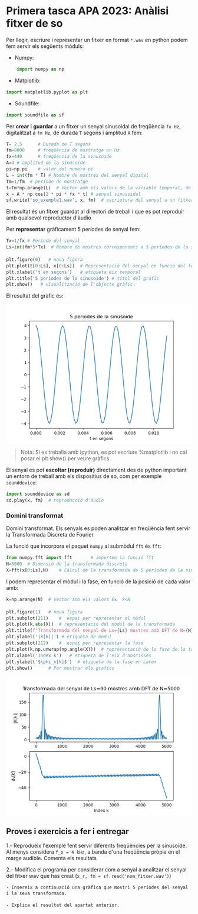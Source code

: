 Primera tasca APA 2023: Anàlisi fitxer de so
============================================

Per llegir, escriure i representar un fitxer en format `*.wav` en python podem fem servir els següents mòduls:

- Numpy:
```python
    import numpy as np
```
- Matplotlib: 
```python
import matplotlib.pyplot as plt
```
- Soundfile:
```python
import soundfile as sf
```

Per **crear** i **guardar** a un fitxer un senyal sinusoidal de freqüència `fx Hz`, digitalitzat a `fm Hz`, de durada `T` segons i amplitud 
`A` fem:

```python
T= 2.5   	# Durada de T segons
fm=8000  	# freqüència de mostratge en Hz
fx=440  	# freqüència de la sinusoide
A=4	# amplitud de la sinusoide
pi=np.pi	# valor del número pi
L = int(fm * T)	# Nombre de mostres del senyal digital
Tm=1/fm  # període de mostratge
t=Tm*np.arange(L)  # Vector amb els valors de la variable temporal, de 0 a T
x = A * np.cos(2 * pi * fx * t)	# senyal sinusoidal
sf.write('so_exemple1.wav', x, fm)	# escriptura del senyal a un fitxer en format wav
```

El resultat és un fitxer guardat al directori de treball i que es pot reproduir amb qualsevol reproductor d'àudio

Per **representar** gràficament 5 períodes de senyal fem:

```python
Tx=1/fx	# Període del senyal
Ls=int(fm*5*Tx)  # Nombre de mostres corresponents a 5 períodes de la sinusoide

plt.figure(0)   # nova figura
plt.plot(t[0:Ls], x[0:Ls])	# Representació del senyal en funció del temps
plt.xlabel('t en segons')	# etiqueta eix temporal
plt.title('5 periodes de la sinusoide')	# títol del gràfic
plt.show()	 # visualització de l'objecte gràfic. 
```

El resultat del gràfic és:

<img src="img/sinusoide.png" width="640" align="center">

> Nota: Si es treballa amb ipython, es pot escriure %matplotlib i no cal posar el plt.show() per veure gràfics

El senyal es pot **escoltar (reproduir)** directament des de python important un entorn de treball amb els dispositius de so, com per 
exemple `sounddevice`:

```python
import sounddevice as sd
sd.play(x, fm)	# reproducció d'àudio
```

### Domini transformat

Domini transformat. Els senyals es poden analitzar en freqüència fent servir la Transformada Discreta de Fourier. 

La funció que incorpora el paquet `numpy` al submòdul `fft` és `fft`:

```python
from numpy.fft import fft		# importem la funció fft
N=5000	# Dimensió de la transformada discreta
X=fft(x[0:Ls],N)	# Càlcul de la transformada de 5 períodes de la sinusoide
```

I podem representar el mòdul i la fase, en funció de la posició de cada valor amb:

```python
k=np.arange(N)	# vector amb els valors 0≤  k<N

plt.figure(1)   # nova figura
plt.subplot(211)	#  espai per representar el mòdul
plt.plot(k,abs(X))	# representació del mòdul de la transformada
plt.title(f'Transformada del senyal de Ls={Ls} mostres amb DFT de N={N}') # etiqueta del títol
plt.ylabel('|X[k]|') # etiqueta de mòdul
plt.subplot(212)	#  espai per representar la fase
plt.plot(k,np.unwrap(np.angle(X)))	# representació de la fase de la transformad, desenroscada
plt.xlabel('Index k')   # etiqueta de l'eix d'abscisses 
plt.ylabel('$\phi_x[k]$')  # etiqueta de la fase en Latex
plt.show()		# Per mostrar els grafics
```

<img src="img/TF.png" width="640" align="center">

Proves i exercicis a fer i entregar
-----------------------------------

1.- Reprodueix l'exemple fent servir diferents freqüències per la sinusoide. Al menys considera `f_x = 4 kHz`, a banda d'una
    freqüència pròpia en el marge audible. Comenta els resultats

2.- Modifica el programa per considerar com a senyal a analitzar el senyal del fitxer wav que has creat 
	(`x_r, fm = sf.read('nom_fitxer.wav')`)

	- Insereix a continuació una gràfica que mostri 5 períodes del senyal i la seva transformada.

	- Explica el resultat del apartat anterior.

